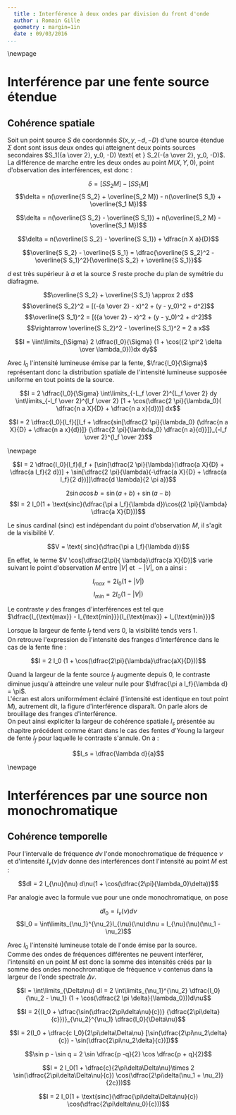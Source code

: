 ```yaml
---
  title : Interférence à deux ondes par division du front d'onde
  author : Romain Gille
  geometry : margin=1in
  date : 09/03/2016
...
```


\newpage

# Interférence par une fente source étendue

## Cohérence spatiale

Soit un point source $S$ de coordonnés $S(x, y, -d, -D)$ d'une source étendue
$\Sigma$ dont sont issus deux ondes qui atteignent deux points sources
secondaires $S_1({a \over 2}, y_0, -D) \text{ et } S_2(-{a \over 2}, y_0, -D)$.  
La différence de marche entre les deux ondes au point $M(X, Y, 0)$,
point d'observation des interférences, est donc :

$$\delta = [S S_2 M] - [S S_1 M]$$
$$\delta = n(\overline{S S_2} + \overline{S_2 M}) -
           n(\overline{S S_1} + \overline{S_1 M})$$

$$\delta = n(\overline{S S_2} - \overline{S S_1}) +
           n(\overline{S_2 M} - \overline{S_1 M})$$

$$\delta = n(\overline{S S_2} - \overline{S S_1}) + \dfrac{n X a}{D}$$

$$\overline{S S_2} - \overline{S S_1} = \dfrac{\overline{S S_2}^2 -
\overline{S S_1}^2}{\overline{S S_2} + \overline{S S_1}}$$

$d$ est très supérieur à $a$ et la source $S$ reste proche du plan de symétrie
du diafragme.

$$\overline{S S_2} + \overline{S S_1} \approx 2 d$$
$$\overline{S S_2}^2 = [(-{a \over 2} - x)^2 + (y - y_0)^2 + d^2]$$
$$\overline{S S_1}^2 = [({a \over 2} - x)^2 + (y - y_0)^2 + d^2]$$
$$\rightarrow \overline{S S_2}^2 - \overline{S S_1}^2 = 2 a x$$

$$I = \iint\limits_{\Sigma} 2 \dfrac{I_0}{\Sigma}
(1 + \cos({2 \pi^2 \delta \over \lambda_0}))dx dy$$

Avec $I_0$ l'intensité lumineuse émise par la fente, $\frac{I_0}{\Sigma}$
représentant donc la distribution spatiale de l'intensité lumineuse supposée
uniforme en tout points de la source.

$$I = 2 \dfrac{I_0}{\Sigma} \int\limits_{-L_f \over 2}^{L_f \over 2} dy
\int\limits_{-l_f \over 2}^{l_f \over 2} [1 + \cos(\dfrac{2 \pi}{\lambda_0}(
\dfrac{n a X}{D} + \dfrac{n a x}{d}))] dx$$

$$I = 2 \dfrac{I_0}{l_f}{[l_f + \dfrac{sin[\dfrac{2 \pi}{\lambda_0}
(\dfrac{n a X}{D} + \dfrac{n a x}{d})]}
{\dfrac{2 \pi}{\lambda_0} \dfrac{n a}{d}}]}_{-l_f \over 2}^{l_f \over 2}$$

\newpage

$$I = 2 \dfrac{I_0}{l_f}(l_f + [\sin[\dfrac{2 \pi}{\lambda}(\dfrac{a X}{D} +
\dfrac{a l_f}{2 d})] + \sin[\dfrac{2 \pi}{\lambda}(-\dfrac{a X}{D} +
\dfrac{a l_f}{2 d})]]\dfrac{d \lambda}{2 \pi a})$$

$$2 \sin a \cos b = \sin(a + b) + \sin(a - b)$$
$$I = 2 I_0(1 + \text{sinc}(\dfrac{\pi a l_f}{\lambda d})\cos({2 \pi}{\lambda}
\dfrac{a X}{D}))$$

Le sinus cardinal (sinc) est indépendant du point d'observation $M$, il s'agit
de la visibilité $V$.

$$V = \text{ sinc}(\dfrac{\pi a l_f}{\lambda d})$$

En effet, le terme $V \cos[\dfrac{2\pi}{ \lambda}\dfrac{a X}{D}]$ varie suivant
le point d'observation $M$ entre $|V| \text{ et } -|V|$, on a ainsi :

$$I_{max} = 2 I_0(1 + |V|)$$
$$I_{min} = 2 I_0(1 - |V|)$$



Le contraste $\gamma$ des franges d'interférences est tel que
$\dfrac{I_{\text{max}} - I_{\text{min}}}{I_{\text{max}} + I_{\text{min}}}$

Lorsque la largeur de fente $l_f$ tend vers $0$, la visibilité tends vers $1$.  
On retrouve l'expression de l'intensité des franges d'interférence dans le cas
de la fente fine :

$$I = 2 I_0 (1 + \cos(\dfrac{2\pi}{\lambda}\dfrac{aX}{D}))$$

Quand la largeur de la fente source $l_f$ augmente depuis $0$, le contraste
diminue jusqu'à atteindre une valeur nulle pour
$\dfrac{\pi a l_f}{\lambda d} = \pi$.  
L'écran est alors uniformément éclairé (l'intensité est identique en tout point
$M$), autrement dit, la figure d'interférence disparaît. On parle alors de
brouillage des franges d'interférence.  
On peut ainsi expliciter la largeur de cohérence spatiale $l_s$ présentée au
chapitre précédent comme étant dans le cas des fentes d'Young la largeur de
fente $l_f$ pour laquelle le contraste s'annule. On a :

$$l_s = \dfrac{\lambda d}{a}$$

\newpage

# Interférences par une source non monochromatique

## Cohérence temporelle

Pour l'intervalle de fréquence $d\nu$ l'onde monochromatique de fréquence $\nu$
et d'intensité $I_{\nu}(\nu) d\nu$ donne des interférences dont l'intensité au
point $M$ est :

$$dI = 2 I_{\nu}(\nu) d\nu(1 + \cos(\dfrac{2\pi}{\lambda_0}\delta))$$

Par analogie avec la formule vue pour une onde monochromatique, on pose

$$d I_0 = I_{\nu}(\nu)d\nu$$
$$I_0 = \int\limits_{\nu_1}^{\nu_2}I_{\nu}(\nu)d\nu
= I_{\nu}(\nu)(\nu_1 - \nu_2)$$

Avec $I_0$ l'intensité lumineuse totale de l'onde émise par la source.  
Comme des ondes de fréquences différentes ne peuvent interférer, l'intensité en
un point $M$ est donc la somme des intensités créés par la somme des ondes
monochromatique de fréquence $\nu$ contenus dans la largeur de l'onde spectrale
$\Delta\nu$.

$$I = \int\limits_{\Delta\nu} dI = 2 \int\limits_{\nu_1}^{\nu_2}
\dfrac{I_0}{\nu_2 - \nu_1} (1 + \cos(\dfrac{2 \pi \delta}{\lambda_0}))d\nu$$

$$I = 2{(I_0 + \dfrac{\sin(\dfrac{2\pi\delta\nu}{c})}
{\dfrac{2\pi\delta}{c}})}_{\nu_2}^{\nu_1} \dfrac{I_0}{\Delta\nu}$$

$$I = 2(I_0 + \dfrac{c I_0}{2\pi\delta\Delta\nu}
[\sin(\dfrac{2\pi\nu_2\delta}{c}) - \sin(\dfrac{2\pi\nu_2\delta}{c})])$$

$$\sin p - \sin q = 2 \sin \dfrac{p  -q}{2} \cos \dfrac{p + q}{2}$$

$$I = 2 I_0(1 + \dfrac{c}{2\pi\delta\Delta\nu}\times
2 \sin(\dfrac{2\pi\delta\Delta\nu}{c}) \cos(\dfrac{2\pi\delta(\nu_1 + \nu_2)}{2c}))$$

$$I = 2 I_0(1 + \text{sinc}(\dfrac{\pi\delta\Delta\nu}{c})
\cos(\dfrac{2\pi\delta\nu_0}{c}))$$
